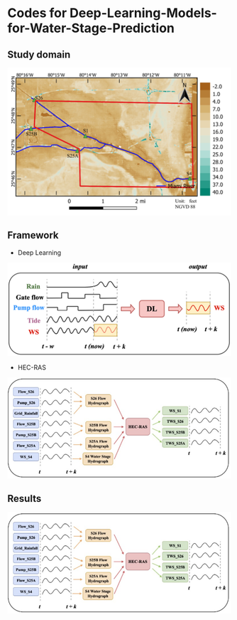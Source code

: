 # Codes for Deep-Learning-Models-for-Water-Stage-Prediction

## Study domain
<div align="center">
<img src="https://github.com/JimengShi/DL-WaLeF/blob/main/figures/domain.png" alt="domian" width="600"/>
</div>

## Framework 

- Deep Learning
<div align="center">
<img src="https://github.com/JimengShi/DL-WaLeF/blob/main/figures/dl.png" alt="course" width="600"/>
</div>


- HEC-RAS
<div align="center">
<img src="https://github.com/JimengShi/DL-WaLeF/blob/main/figures/hec-ras.jpeg" alt="course" width="600"/>
</div>

## Results
<div align="center">
<img src="https://github.com/JimengShi/DL-WaLeF/blob/main/figures/hec-ras.jpeg" alt="course" width="600"/>
</div>
